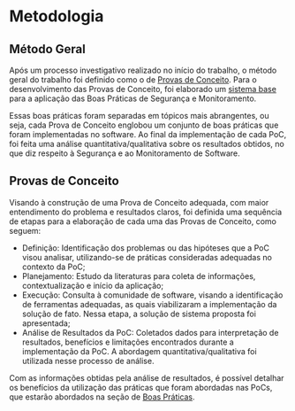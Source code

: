 # Metodologia

## Método Geral

Após um processo investigativo realizado no início do trabalho, o método geral do trabalho foi definido como o de [Provas de Conceito](broken-reference). Para o desenvolvimento das Provas de Conceito, foi elaborado um [sistema base](../sistema-more-of-this.md) para a aplicação das Boas Práticas de Segurança e Monitoramento.

Essas boas práticas foram separadas em tópicos mais abrangentes, ou seja, cada Prova de Conceito englobou um conjunto de boas práticas que foram implementadas no software. Ao final da implementação de cada PoC, foi feita uma análise quantitativa/qualitativa sobre os resultados obtidos, no que diz respeito à Segurança e ao Monitoramento de Software.

## Provas de Conceito

Visando à construção de uma Prova de Conceito adequada, com maior entendimento do problema e resultados claros, foi definida uma sequência de etapas para a elaboração de cada uma das Provas de Conceito, como seguem:

* Definição: Identificação dos problemas ou das hipóteses que a PoC visou analisar, utilizando-se de práticas consideradas adequadas no contexto da PoC;
* Planejamento: Estudo da literaturas para coleta de informações, contextualização e início da aplicação;
* Execução: Consulta à comunidade de software, visando a identificação de ferramentas adequadas, as quais viabilizaram a implementação da solução de fato. Nessa etapa, a solução de sistema proposta foi apresentada;
* Análise de Resultados da PoC: Coletados dados para interpretação de resultados, benefícios e limitações encontrados durante a implementação da PoC. A abordagem quantitativa/qualitativa foi utilizada nesse processo de análise.

Com as informações obtidas pela análise de resultados, é possível detalhar os benefícios da utilização das práticas que foram abordadas nas PoCs, que estarão abordados na seção de [Boas Práticas](broken-reference).
